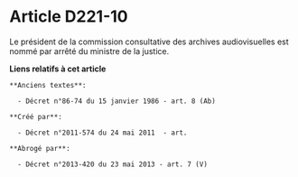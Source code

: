 # Article D221-10

Le président de la commission consultative des archives audiovisuelles est nommé par arrêté du ministre de la justice.

**Liens relatifs à cet article**

	**Anciens textes**:

	  - Décret n°86-74 du 15 janvier 1986 - art. 8 (Ab)

	**Créé par**:

	  - Décret n°2011-574 du 24 mai 2011  - art.

	**Abrogé par**:

	  - Décret n°2013-420 du 23 mai 2013 - art. 7 (V)
